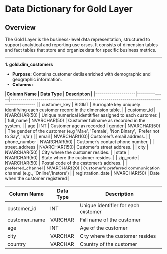 # **Data Dictionary for Gold Layer**

## **Overview**

The Gold Layer is the business-level data representation, structured to support analytical and reporting use cases. 
It consists of dimension tables and fact tables that store and organize data for specific business metrics.

---------------------------------------------------------------------------------------------------------

**1. gold.dim_customers**

- **Purpose:** Contains customer detils enriched with demographic and geographic information.
- **Columns:**

**|Column Name       | Data Type    | Description                                                                                 |**
|--------------------|--------------|------------------------------------------------------------------------------------------   |
| customer_key       | BIGINT       | Surrogate key uniquely identifying each customer record in the dimension table.             |
| customer_id        | NVARCHAR(50) | Unique numerical identitifier assigned to each customer.                                    |
| full_name          | NVARCHAR(50) | Customer fullname as recorded in the system.                                                |
| age                | INT          | Customer age as recorded
| gender             | NVARCHAR(50) | The gender of the customer (e.g 'Male', 'Female', 'Non Binary', 'Prefer not to Say', 'n/a') |
| email              | NVARCHAR(100)| Customer’s email address.                                                                   |
| phone_number       | NVARCHAR(50) | Customer’s contact phone number.                                                            |
| street_address     | NVARCHAR(150)| Customer’s street address.                                                                  |
| city               | NVARCHAR(50) | City where the customer resides.                                                            |
| state              | NVARCHAR(50) | State where the customer resides.                                                           |
| zip_code           | NVARCHAR(50) | Postal code of the customer’s address.                                                      |
| preferred_channel  | NVARCHAR(20) | Customer’s preferred communication channel (e.g., 'Online','Instore')                       |
| registration_date  | NVARCHAR(50) | Date when the customer registered                                                           |



| Column Name       | Data Type  | Description                                      |
|------------------|-----------|--------------------------------------------------|
| customer_id       | INT       | Unique identifier for each customer              |
| customer_name     | VARCHAR   | Full name of the customer                        |
| age               | INT       | Age of the customer                              |
| city              | VARCHAR   | City where the customer resides                  |
| country           | VARCHAR   | Country of the customer                          |




